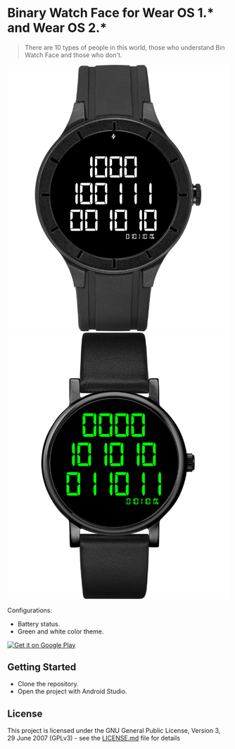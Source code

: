 #  Binary Watch Face for Wear OS 1.\* and Wear OS 2.\* 
>There are 10 types of people in this world, those who understand Bin Watch Face and those who don't.

![binary watch face round white](/img/round_white_all.png?raw=true "") ![binary watch face round green](/img/round_green_all.png?raw=true "")

Configurations:
- Battery status.
- Green and white color theme.


<a href='https://play.google.com/store/apps/details?id=it.golovchenko.binwatch'>
    <img alt='Get it on Google Play' src='http://i.imgur.com/tka3Exw.png'/>
</a>

## Getting Started
 * Clone the repository.
 * Open the project with Android Studio.

## License
This project is licensed under the GNU General Public License, Version 3, 29 June 2007 (GPLv3) - see the [LICENSE.md](LICENSE.md) file for details
